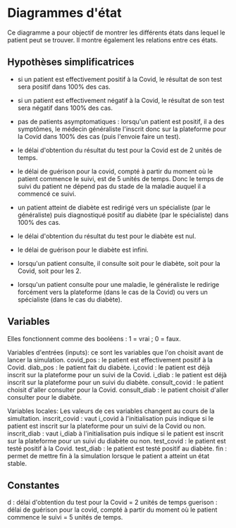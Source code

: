 # Diagrammes d'état

Ce diagramme a pour objectif de montrer les différents états dans lequel le patient peut se trouver.
Il montre également les relations entre ces états.

## Hypothèses simplificatrices

- si un patient est effectivement positif à la Covid, le résultat de son test sera positif dans 100% des cas.
- si un patient est effectivement négatif à la Covid, le résultat de son test sera négatif dans 100% des cas.
- pas de patients asymptomatiques : lorsqu'un patient est positif, il a des symptômes, le médecin généraliste
	l'inscrit donc sur la plateforme pour la Covid dans 100% des cas (puis l'envoie faire un test).
- le délai d'obtention du résultat du test pour la Covid est de 2 unités de temps.
- le délai de guérison pour la covid, compté à partir du moment où le patient commence le suivi, est de 5 unités de temps.
	Donc le temps de suivi du patient ne dépend pas du stade de la maladie auquel il a commencé ce suivi.

- un patient atteint de diabète est redirigé vers un spécialiste (par le généraliste) puis diagnostiqué positif au diabète 
	(par le spécialiste) dans 100% des cas.
- le délai d'obtention du résultat du test pour le diabète est nul.
- le délai de guérison pour le diabète est infini.

- lorsqu'un patient consulte, il consulte soit pour le diabète, soit pour la Covid, soit pour les 2.
- lorsqu'un patient consulte pour une maladie, le généraliste le redirige forcément vers la plateforme
	(dans le cas de la Covid) ou vers un spécialiste (dans le cas du diabète).


## Variables

Elles fonctionnent comme des booléens : 1 = vrai ; 0 = faux.

Variables d'entrées (inputs): ce sont les variables que l'on choisit avant de lancer la simulation.
covid_pos : le patient est effectivement positif à la Covid.
diab_pos : le patient fait du diabète.
i_covid : le patient est déjà inscrit sur la plateforme pour un suivi de la Covid.
i_diab : le patient est déjà inscrit sur la plateforme pour un suivi du diabète.
consult_covid : le patient choisit d'aller consulter pour la Covid.
consult_diab : le patient choisit d'aller consulter pour le diabète.

Variables locales: Les valeurs de ces variables changent au cours de la simultation.
inscrit_covid : vaut i_covid à l'initialisation puis indique si le patient est inscrit sur la plateforme pour un suivi de la Covid ou non.
inscrit_diab : vaut i_diab à l'initialisation puis indique si le patient est inscrit sur la plateforme pour un suivi du diabète ou non.
test_covid : le patient est testé positif à la Covid.
test_diab : le patient est testé positif au diabète.
fin : permet de mettre fin à la simulation lorsque le patient a atteint un état stable.

## Constantes

d : délai d'obtention du test pour la Covid = 2 unités de temps
guerison : délai de guérison pour la covid, compté à partir du moment où le patient commence le suivi = 5 unités de temps.